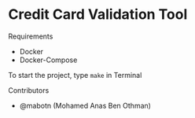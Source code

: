 # Credit Card Validation Tool

Requirements

* Docker
* Docker-Compose

To start the project, type `make` in Terminal

Contributors

* @mabotn (Mohamed Anas Ben Othman)